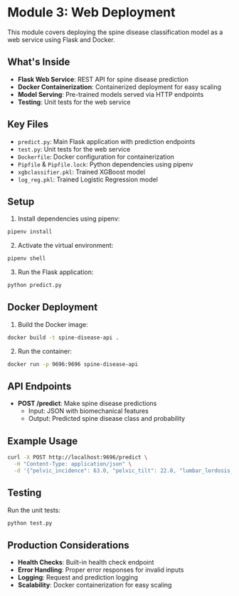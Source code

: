 # Module 3: Web Deployment

This module covers deploying the spine disease classification model as a web service using Flask and Docker.

## What's Inside

- **Flask Web Service**: REST API for spine disease prediction
- **Docker Containerization**: Containerized deployment for easy scaling
- **Model Serving**: Pre-trained models served via HTTP endpoints
- **Testing**: Unit tests for the web service

## Key Files

- `predict.py`: Main Flask application with prediction endpoints
- `test.py`: Unit tests for the web service
- `Dockerfile`: Docker configuration for containerization
- `Pipfile` & `Pipfile.lock`: Python dependencies using pipenv
- `xgbclassifier.pkl`: Trained XGBoost model
- `log_reg.pkl`: Trained Logistic Regression model

## Setup

1. Install dependencies using pipenv:
```bash
pipenv install
```

2. Activate the virtual environment:
```bash
pipenv shell
```

3. Run the Flask application:
```bash
python predict.py
```

## Docker Deployment

1. Build the Docker image:
```bash
docker build -t spine-disease-api .
```

2. Run the container:
```bash
docker run -p 9696:9696 spine-disease-api
```

## API Endpoints

- **POST /predict**: Make spine disease predictions
  - Input: JSON with biomechanical features
  - Output: Predicted spine disease class and probability

## Example Usage

```bash
curl -X POST http://localhost:9696/predict \
  -H "Content-Type: application/json" \
  -d '{"pelvic_incidence": 63.0, "pelvic_tilt": 22.0, "lumbar_lordosis_angle": 39.0, "sacral_slope": 40.0, "pelvic_radius": 98.0, "degree_spondylolisthesis": 0.0}'
```

## Testing

Run the unit tests:
```bash
python test.py
```

## Production Considerations

- **Health Checks**: Built-in health check endpoint
- **Error Handling**: Proper error responses for invalid inputs
- **Logging**: Request and prediction logging
- **Scalability**: Docker containerization for easy scaling 